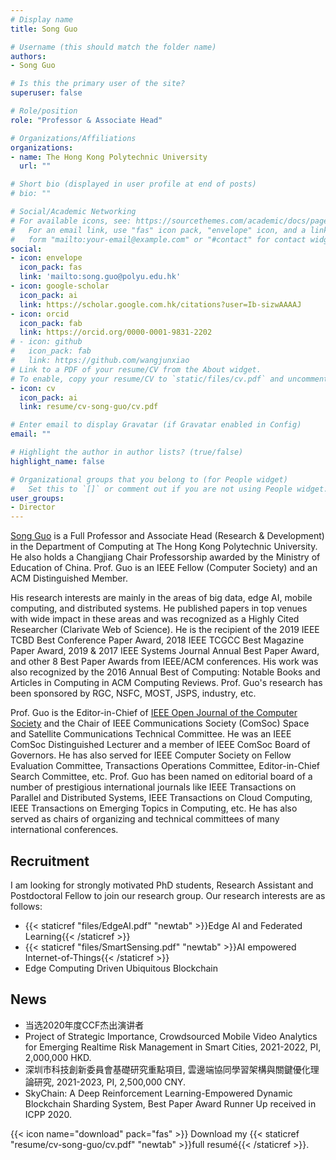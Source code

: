 ```yaml
---
# Display name
title: Song Guo

# Username (this should match the folder name)
authors:
- Song Guo

# Is this the primary user of the site?
superuser: false

# Role/position
role: "Professor & Associate Head"

# Organizations/Affiliations
organizations:
- name: The Hong Kong Polytechnic University
  url: ""

# Short bio (displayed in user profile at end of posts)
# bio: ""

# Social/Academic Networking
# For available icons, see: https://sourcethemes.com/academic/docs/page-builder/#icons
#   For an email link, use "fas" icon pack, "envelope" icon, and a link in the
#   form "mailto:your-email@example.com" or "#contact" for contact widget.
social:
- icon: envelope
  icon_pack: fas
  link: 'mailto:song.guo@polyu.edu.hk'
- icon: google-scholar
  icon_pack: ai
  link: https://scholar.google.com.hk/citations?user=Ib-sizwAAAAJ
- icon: orcid
  icon_pack: fab
  link: https://orcid.org/0000-0001-9831-2202
# - icon: github
#   icon_pack: fab
#   link: https://github.com/wangjunxiao
# Link to a PDF of your resume/CV from the About widget.
# To enable, copy your resume/CV to `static/files/cv.pdf` and uncomment the lines below.
- icon: cv
  icon_pack: ai
  link: resume/cv-song-guo/cv.pdf

# Enter email to display Gravatar (if Gravatar enabled in Config)
email: ""

# Highlight the author in author lists? (true/false)
highlight_name: false

# Organizational groups that you belong to (for People widget)
#   Set this to `[]` or comment out if you are not using People widget.
user_groups:
- Director
---
```


[Song Guo](https://www4.comp.polyu.edu.hk/~cssongguo/) is a Full Professor and Associate Head (Research & Development) in the Department of Computing at The Hong Kong Polytechnic University. He also holds a Changjiang Chair Professorship awarded by the Ministry of Education of China. Prof. Guo is an IEEE Fellow (Computer Society) and an ACM Distinguished Member.

His research interests are mainly in the areas of big data, edge AI, mobile computing, and distributed systems. He published papers in top venues with wide impact in these areas and was recognized as a Highly Cited Researcher (Clarivate Web of Science). He is the recipient of the 2019 IEEE TCBD Best Conference Paper Award, 2018 IEEE TCGCC Best Magazine Paper Award, 2019 & 2017 IEEE Systems Journal Annual Best Paper Award, and other 8 Best Paper Awards from IEEE/ACM conferences. His work was also recognized by the 2016 Annual Best of Computing: Notable Books and Articles in Computing in ACM Computing Reviews. Prof. Guo's research has been sponsored by RGC, NSFC, MOST, JSPS, industry, etc.

Prof. Guo is the Editor-in-Chief of [IEEE Open Journal of the Computer Society](https://www.computer.org/csdl/journal/oj) and the Chair of IEEE Communications Society (ComSoc) Space and Satellite Communications Technical Committee. He was an IEEE ComSoc Distinguished Lecturer and a member of IEEE ComSoc Board of Governors. He has also served for IEEE Computer Society on Fellow Evaluation Committee, Transactions Operations Committee, Editor-in-Chief Search Committee, etc.  Prof. Guo has been named on editorial board of a number of prestigious international journals like IEEE Transactions on Parallel and Distributed Systems, IEEE Transactions on Cloud Computing, IEEE Transactions on Emerging Topics in Computing, etc. He has also served as chairs of organizing and technical committees of many international conferences.

## Recruitment

I am looking for strongly motivated PhD students, Research Assistant and Postdoctoral Fellow to join our research group. Our research interests are as follows:

* {{< staticref "files/EdgeAI.pdf" "newtab" >}}Edge AI and Federated Learning{{< /staticref >}}
* {{< staticref "files/SmartSensing.pdf" "newtab" >}}AI empowered Internet-of-Things{{< /staticref >}}
* Edge Computing Driven Ubiquitous Blockchain

## News

* 当选2020年度CCF杰出演讲者
* Project of Strategic Importance, Crowdsourced Mobile Video Analytics for Emerging Realtime Risk Management in Smart Cities, 2021-2022, PI, 2,000,000 HKD.
* 深圳市科技創新委員會基礎研究重點項目, 雲邊端協同學習架構與關鍵優化理論研究, 2021-2023, PI, 2,500,000 CNY.
* SkyChain: A Deep Reinforcement Learning-Empowered Dynamic Blockchain Sharding System, Best Paper Award Runner Up received in ICPP 2020.

{{< icon name="download" pack="fas" >}} Download my {{< staticref "resume/cv-song-guo/cv.pdf" "newtab" >}}full resumé{{< /staticref >}}.
